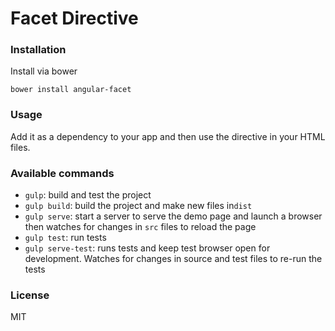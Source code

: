 # Facet Directive

### Installation

Install via bower

```shell
bower install angular-facet
```

### Usage

Add it as a dependency to your app and then use the directive in your HTML files.


### Available commands

* `gulp`: build and test the project
* `gulp build`: build the project and make new files in`dist`
* `gulp serve`: start a server to serve the demo page and launch a browser then watches for changes in `src` files to reload the page
* `gulp test`: run tests
* `gulp serve-test`: runs tests and keep test browser open for development. Watches for changes in source and test files to re-run the tests

### License
MIT
